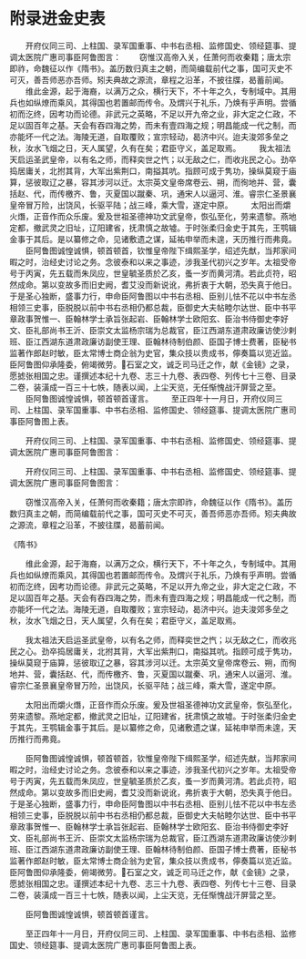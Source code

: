 # 附录进金史表

　　开府仪同三司、上柱国、录军国重事、中书右丞相、监修国史、领经筵事、提调太医院广惠司事臣阿鲁图言： 　　窃惟汉高帝入关，任萧何而收秦籍；唐太宗即祚，命魏征以作《隋书》。盖历数归真主之朝，而简编载前代之事，国可灭史不可灭，善吾师恶亦吾师。矧夫典故之源流，章程之沿革，不披往牒，曷蓄前闻。 　　维此金源，起于海裔，以满万之众，横行天下，不十年之久，专制域中。其用兵也如纵燎而乘风，其得国也若置邮而传令。及煟兴于礼乐，乃焕有乎声明。尝循初而汔终，因考功而论德。非武元之英略，不足以开九帝之业，非大定之仁政，不足以固百年之基。天会有吞四海之势，而未有壹四海之规；明昌能成一代之制，而亦能坏一代之法。海陵无道，自取覆败；宣宗轻动，曷济中兴。迨夫浚郊多垒之秋，汝水飞烟之日，天人属望，久有在矣；君臣守义，盖足取焉。 　　我太祖法天启运圣武皇帝，以有名之师，而释奕世之忾；以无敌之仁，而收兆民之心。劲卒捣居庸关，北拊其背，大军出紫荆口，南搤其吭。指顾可成于隽功，操纵莫窥于庙算，惩彼取辽之暴，容其涉河以迁。太宗英文皇帝席卷云、朔，而徇地并、营，囊括赵、代，而传檄齐、鲁，灭夏国以蹴秦、巩，通宋人以逼河、淮。睿宗仁圣景襄皇帝冒万险，出饶风，长驱平陆；战三峰，乘大雪，遂定中原。 　　太阳出而爝火熸，正音作而众乐废。爰及世祖圣德神功文武皇帝，恢弘至化，劳来遗黎。燕地定都，撤武灵之旧址，辽阳建省，抚肃慎之故墟。于时张柔归金史于其先，王鹗辑金事于其后。是以纂修之命，见诸敷遗之谋，延祐申举而未遑，天历推行而弗竟。 　　臣阿鲁图诚惶诚惧，顿首顿首，钦惟皇帝陛下缉熙圣学，绍述先猷，当邦家间暇之时，治经史讨论之务。念彼泰和以来之事迹，涉我圣代初兴之岁年。太祖受帝号于丙寅，先五载而朱凤应，世皇毓圣质於乙亥，蚤一岁而黄河清。若此贞符，昭然成命。第以变故多而旧史阙，耆艾没而新说讹，弗折衷于大朝，恐失真于他日。于是圣心独断，盛事力行，申命臣阿鲁图以中书右丞相、臣别儿怯不花以中书左丞相领三史事，臣脱脱以前中书右丞相仍都总裁，臣御史大夫帖睦尔达世、臣中书平章政事贺惟一、臣翰林学士承旨张起岩、臣翰林学士欧阳玄、臣治书侍御史李好文、臣礼部尚书王沂、臣崇文太监杨宗瑞为总裁官，臣江西湖东道肃政廉访使沙剌班、臣江西湖东道肃政廉访副使王理、臣翰林待制伯颜、臣国子博士费著，臣秘书监著作郎赵时敏，臣太常博士商企翁为史官，集众技以贵成书，儜奏篇以览近监。臣阿鲁图仰承隆委，俯竭微劳。石室之文，诚乏司马迁之作，献《金镜》之录，愿摅张相国之忠。谨撰述本纪十九卷、志三十九卷、表四卷、列传七十三卷、目录二卷，装潢成一百三十七帙，随表以闻，上尘天览，无任惭愧战汗屏营之至。 　　臣阿鲁图诚惶诚惧，顿首顿首谨言。 　　至正四年十一月日，开府仪同三司、上柱国、录军国重事、中书右丞相、监修国史、领经筵事、提调太医院广惠司事臣阿鲁图上表。

　　开府仪同三司、上柱国、录军国重事、中书右丞相、监修国史、领经筵事、提调太医院广惠司事臣阿鲁图言：

　　开府仪同三司、上柱国、录军国重事、中书右丞相、监修国史、领经筵事、提调太医院广惠司事臣阿鲁图言：

　　窃惟汉高帝入关，任萧何而收秦籍；唐太宗即祚，命魏征以作《隋书》。盖历数归真主之朝，而简编载前代之事，国可灭史不可灭，善吾师恶亦吾师。矧夫典故之源流，章程之沿革，不披往牒，曷蓄前闻。

《隋书》

　　维此金源，起于海裔，以满万之众，横行天下，不十年之久，专制域中。其用兵也如纵燎而乘风，其得国也若置邮而传令。及煟兴于礼乐，乃焕有乎声明。尝循初而汔终，因考功而论德。非武元之英略，不足以开九帝之业，非大定之仁政，不足以固百年之基。天会有吞四海之势，而未有壹四海之规；明昌能成一代之制，而亦能坏一代之法。海陵无道，自取覆败；宣宗轻动，曷济中兴。迨夫浚郊多垒之秋，汝水飞烟之日，天人属望，久有在矣；君臣守义，盖足取焉。

　　我太祖法天启运圣武皇帝，以有名之师，而释奕世之忾；以无敌之仁，而收兆民之心。劲卒捣居庸关，北拊其背，大军出紫荆口，南搤其吭。指顾可成于隽功，操纵莫窥于庙算，惩彼取辽之暴，容其涉河以迁。太宗英文皇帝席卷云、朔，而徇地并、营，囊括赵、代，而传檄齐、鲁，灭夏国以蹴秦、巩，通宋人以逼河、淮。睿宗仁圣景襄皇帝冒万险，出饶风，长驱平陆；战三峰，乘大雪，遂定中原。

　　太阳出而爝火熸，正音作而众乐废。爰及世祖圣德神功文武皇帝，恢弘至化，劳来遗黎。燕地定都，撤武灵之旧址，辽阳建省，抚肃慎之故墟。于时张柔归金史于其先，王鹗辑金事于其后。是以纂修之命，见诸敷遗之谋，延祐申举而未遑，天历推行而弗竟。

　　臣阿鲁图诚惶诚惧，顿首顿首，钦惟皇帝陛下缉熙圣学，绍述先猷，当邦家间暇之时，治经史讨论之务。念彼泰和以来之事迹，涉我圣代初兴之岁年。太祖受帝号于丙寅，先五载而朱凤应，世皇毓圣质於乙亥，蚤一岁而黄河清。若此贞符，昭然成命。第以变故多而旧史阙，耆艾没而新说讹，弗折衷于大朝，恐失真于他日。于是圣心独断，盛事力行，申命臣阿鲁图以中书右丞相、臣别儿怯不花以中书左丞相领三史事，臣脱脱以前中书右丞相仍都总裁，臣御史大夫帖睦尔达世、臣中书平章政事贺惟一、臣翰林学士承旨张起岩、臣翰林学士欧阳玄、臣治书侍御史李好文、臣礼部尚书王沂、臣崇文太监杨宗瑞为总裁官，臣江西湖东道肃政廉访使沙剌班、臣江西湖东道肃政廉访副使王理、臣翰林待制伯颜、臣国子博士费著，臣秘书监著作郎赵时敏，臣太常博士商企翁为史官，集众技以贵成书，儜奏篇以览近监。臣阿鲁图仰承隆委，俯竭微劳。石室之文，诚乏司马迁之作，献《金镜》之录，愿摅张相国之忠。谨撰述本纪十九卷、志三十九卷、表四卷、列传七十三卷、目录二卷，装潢成一百三十七帙，随表以闻，上尘天览，无任惭愧战汗屏营之至。

　　臣阿鲁图诚惶诚惧，顿首顿首谨言。

　　至正四年十一月日，开府仪同三司、上柱国、录军国重事、中书右丞相、监修国史、领经筵事、提调太医院广惠司事臣阿鲁图上表。